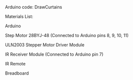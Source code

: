 Arduino code: DrawCurtains

Materials List:

Arduino

Step Motor 28BYJ-48 (Connected to Arduino pins 8, 9, 10, 11)

ULN2003 Stepper Motor Driver Module

IR Receiver Module (Connected to Arduino pin 7)

IR Remote

Breadboard
